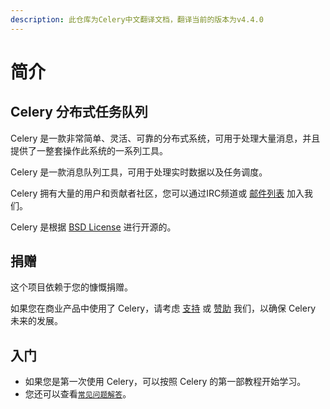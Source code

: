 ```yaml
---
description: 此仓库为Celery中文翻译文档，翻译当前的版本为v4.4.0
---
```


# 简介

## Celery 分布式任务队列

Celery 是一款非常简单、灵活、可靠的分布式系统，可用于处理大量消息，并且提供了一整套操作此系统的一系列工具。

Celery 是一款消息队列工具，可用于处理实时数据以及任务调度。

Celery 拥有大量的用户和贡献者社区，您可以通过IRC频道或 [邮件列表](https://groups.google.com/group/celery-users) 加入我们。

Celery 是根据 [BSD License](https://opensource.org/licenses/BSD-3-Clause) 进行开源的。

## 捐赠

这个项目依赖于您的慷慨捐赠。

如果您在商业产品中使用了 Celery，请考虑 [支持](https://opencollective.com/celery#backer) 或 [赞助](https://opencollective.com/celery#sponsor) 我们，以确保 Celery 未来的发展。

## 入门

* 如果您是第一次使用 Celery，可以按照 Celery 的第一部教程开始学习。
* 您还可以查看[`常见问题解答`](fu-lu/chang-jian-wen-ti-faqfrequently-asked-questions.md)。
